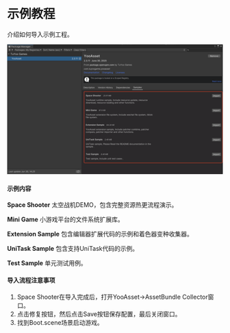 # 示例教程

介绍如何导入示例工程。

![image](./Image/Samples-img1.png)

#### 示例内容

**Space Shooter** 太空战机DEMO，包含完整资源热更流程演示。

**Mini Game** 小游戏平台的文件系统扩展库。

**Extension Sample** 包含编辑器扩展代码的示例和着色器变种收集器。

**UniTask Sample** 包含支持UniTask代码的示例。

**Test Sample** 单元测试用例。

#### 导入流程注意事项

1. Space Shooter在导入完成后，打开YooAsset->AssetBundle Collector窗口。
1. 点击修复按钮，然后点击Save按钮保存配置，最后关闭窗口。
3. 找到Boot.scene场景启动游戏。

